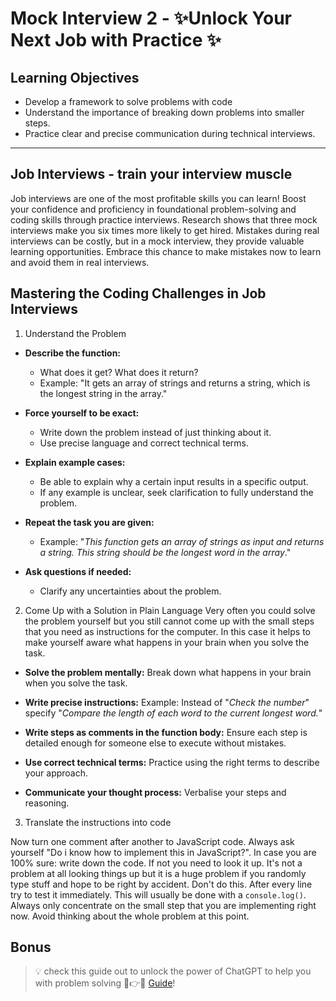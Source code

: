 # Mock Interview 2 - ✨Unlock Your Next Job with Practice ✨

## Learning Objectives

- Develop a framework to solve problems with code
- Understand the importance of breaking down problems into smaller steps.
- Practice clear and precise communication during technical interviews.

---

## Job Interviews - train your interview muscle

Job interviews are one of the most profitable skills you can learn! Boost your confidence and proficiency in foundational problem-solving and coding skills through practice interviews. Research shows that three mock interviews make you six times more likely to get hired. Mistakes during real interviews can be costly, but in a mock interview, they provide valuable learning opportunities. Embrace this chance to make mistakes now to learn and avoid them in real interviews.

## Mastering the Coding Challenges in Job Interviews

1. Understand the Problem

- **Describe the function:**

  - What does it get? What does it return?
  - Example: "It gets an array of strings and returns a string, which is the longest string in the array."

- **Force yourself to be exact:**

  - Write down the problem instead of just thinking about it.
  - Use precise language and correct technical terms.

- **Explain example cases:**

  - Be able to explain why a certain input results in a specific output.
  - If any example is unclear, seek clarification to fully understand the problem.

- **Repeat the task you are given:**

  - Example: "_This function gets an array of strings as input and returns a string. This string should be the longest word in the array_."

- **Ask questions if needed:**
  - Clarify any uncertainties about the problem.

2. Come Up with a Solution in Plain Language
   Very often you could solve the problem yourself but you still cannot come up with the small steps that you need as instructions for the computer. In this case it helps to make yourself aware what happens in your brain when you solve the task.

- **Solve the problem mentally:** Break down what happens in your brain when you solve the task.

- **Write precise instructions:** Example: Instead of "_Check the number_" specify "_Compare the length of each word to the current longest word._"

- **Write steps as comments in the function body:** Ensure each step is detailed enough for someone else to execute without mistakes.

- **Use correct technical terms:** Practice using the right terms to describe your approach.

- **Communicate your thought process:** Verbalise your steps and reasoning.

3. Translate the instructions into code

Now turn one comment after another to JavaScript code. Always ask yourself "Do i know how to implement this in JavaScript?". In case you are 100% sure: write down the code. If not you need to look it up. It's not a problem at all looking things up but it is a huge problem if you randomly type stuff and hope to be right by accident. Don't do this. After every line try to test it immediately. This will usually be done with a `console.log()`.
Always only concentrate on the small step that you are implementing right now. Avoid thinking about the whole problem at this point.

## Bonus

> 💡 check this guide out to unlock the power of ChatGPT to help you with problem solving 💪👉😉 [Guide]!

[Guide]: ../self-directed-learning/assets/chatgpt-pair-programming.md

